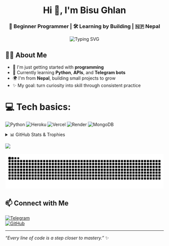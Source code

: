 <!-- Profile Header -->
<h1 align="center">Hi 👋, I'm Bisu Ghlan</h1>
<h3 align="center">🌱 Beginner Programmer | 🛠️ Learning by Building | 🇳🇵 Nepal</h3>

<!-- Typing SVG -->
<p align="center">
  <img src="https://readme-typing-svg.demolab.com?font=Fira+Code&size=22&pause=1000&center=true&vCenter=true&width=500&lines=Exploring+Python+%F0%9F%90%8D;Building+Telegram+Bots+%F0%9F%9A%80;Learning+One+Step+at+a+Time+%F0%9F%92%AA;Loving+Open+Source+%F0%9F%92%BB" alt="Typing SVG" />
</p>

## 🙋‍♂️ About Me

- 🔰 I'm just getting started with **programming**  
- 🐍 Currently learning **Python**, **APIs**, and **Telegram bots**
- 🌍 I'm from **Nepal**, building small projects to grow
- ✨ My goal: turn curiosity into skill through consistent practice

# 💻 Tech basics:
![Python](https://img.shields.io/badge/python-3670A0?style=for-the-badge&logo=python&logoColor=ffdd54) ![Heroku](https://img.shields.io/badge/heroku-%23430098.svg?style=for-the-badge&logo=heroku&logoColor=white) ![Vercel](https://img.shields.io/badge/vercel-%23000000.svg?style=for-the-badge&logo=vercel&logoColor=white) ![Render](https://img.shields.io/badge/Render-%46E3B7.svg?style=for-the-badge&logo=render&logoColor=white) ![MongoDB](https://img.shields.io/badge/MongoDB-%234ea94b.svg?style=for-the-badge&logo=mongodb&logoColor=white)

<details>
  <summary>📊 GitHub Stats & Trophies</summary>

  ![](https://github-readme-stats.vercel.app/api?username=bisug&theme=dark&hide_border=false&include_all_commits=true&count_private=true)<br/>
  ![](https://nirzak-streak-stats.vercel.app/?user=bisug&theme=dark&hide_border=false)<br/>
  ![](https://github-readme-stats.vercel.app/api/top-langs/?username=bisug&theme=dark&hide_border=false&include_all_commits=true&count_private=true&layout=compact)

  ![](https://github-profile-trophy.vercel.app/?username=bisug&theme=radical&no-frame=false&no-bg=false&margin-w=4)

  ![](https://github-contributor-stats.vercel.app/api?username=bisug&limit=5&theme=dark&combine_all_yearly_contributions=true)

</details>

[![](https://visitcount.itsvg.in/api?id=bisug&icon=0&color=0)](https://visitcount.itsvg.in)

![snake gif](https://github.com/bisug/bisug/blob/output/github-contribution-grid-snake.svg "GitHub contribution snake animation")

## 📫 Connect with Me

[![Telegram](https://img.shields.io/badge/Telegram-%230096D6.svg?style=for-the-badge&logo=telegram&logoColor=white)](https://t.me/GauthaliChari)  
[![GitHub](https://img.shields.io/badge/GitHub-%2312100E.svg?style=for-the-badge&logo=github&logoColor=white)](https://github.com/bisug)

---

*“Every line of code is a step closer to mastery.”* ✨
